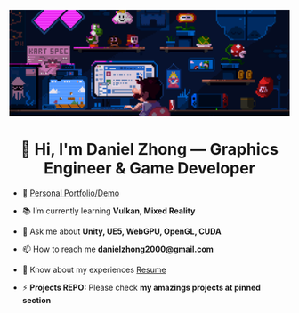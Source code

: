 ![MasterHead](game.gif)

<h1 align="center">👋 Hi, I'm Daniel Zhong — Graphics Engineer & Game Developer</h1>

- 📃 <a href="https://danielzhong.github.io/">Personal Portfolio/Demo</a>
- 📚 I’m currently learning **Vulkan, Mixed Reality**

- 💬 Ask me about **Unity, UE5, WebGPU, OpenGL, CUDA**

- 📫 How to reach me **danielzhong2000@gmail.com**

- 📄 Know about my experiences <a href="https://drive.google.com/file/d/1L4y1i7mKOWKg7OTCoo6hW9ddrmD_pr-i/view?usp=sharing">Resume</a>

- ⚡ **Projects REPO:** Please check **my amazings projects at pinned section**
